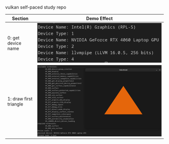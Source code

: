 vulkan self-paced study repo

| Section                | Demo Effect                                    |
| ---------------------- | ---------------------------------------------- |
| 0: get device name     | ![1689404883150](image/README/1689404883150.png) |
| 1: draw first triangle | ![1689405278114](image/README/1689405278114.png) |
